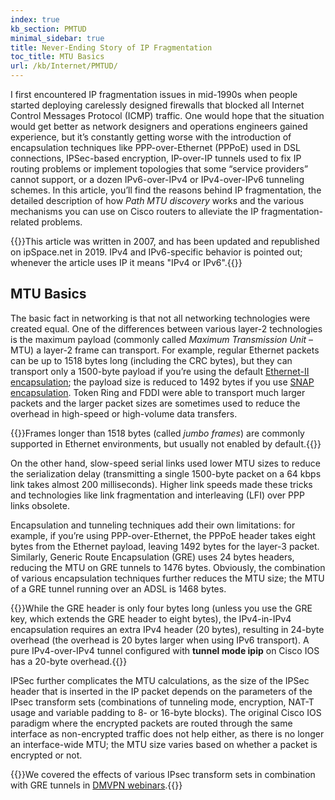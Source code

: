 ```yaml
---
index: true
kb_section: PMTUD
minimal_sidebar: true
title: Never-Ending Story of IP Fragmentation
toc_title: MTU Basics
url: /kb/Internet/PMTUD/
---
```

I first encountered IP fragmentation issues in mid-1990s when people started deploying carelessly designed firewalls that blocked all Internet Control Messages Protocol (ICMP) traffic. One would hope that the situation would get better as network designers and operations engineers gained experience, but it’s constantly getting worse with the introduction of encapsulation techniques like PPP-over-Ethernet (PPPoE) used in DSL connections, IPSec-based encryption, IP-over-IP tunnels used to fix IP routing problems or implement topologies that some “service providers” cannot support, or a dozen IPv6-over-IPv4 or IPv4-over-IPv6 tunneling schemes. In this article, you’ll find the reasons behind IP fragmentation, the detailed description of how *Path MTU discovery* works and the various mechanisms you can use on Cisco routers to alleviate the IP fragmentation-related problems.

{{<note migrated>}}This article was written in 2007, and has been updated and republished on ipSpace.net in 2019. IPv4 and IPv6-specific behavior is pointed out; whenever the article uses IP it means "IPv4 or IPv6".{{</note>}}

## MTU Basics

The basic fact in networking is that not all networking technologies were created equal. One of the differences between various layer-2 technologies is the maximum payload (commonly called *Maximum Transmission Unit* – MTU) a layer-2 frame can transport. For example, regular Ethernet packets can be up to 1518 bytes long (including the CRC bytes), but they can transport only a 1500-byte payload if you’re using the default [Ethernet-II encapsulation](https://en.wikipedia.org/wiki/Ethernet_frame#Ethernet_II); the payload size is reduced to 1492 bytes if you use [SNAP encapsulation](https://en.wikipedia.org/wiki/Ethernet_frame#IEEE_802.2_SNAP). Token Ring and FDDI were able to transport much larger packets and the larger packet sizes are sometimes used to reduce the overhead in high-speed or high-volume data transfers.

{{<note note>}}Frames longer than 1518 bytes (called *jumbo* *frames*) are commonly supported in Ethernet environments, but usually not enabled by default.{{</note>}}

On the other hand, slow-speed serial links used lower MTU sizes to reduce the serialization delay (transmitting a single 1500-byte packet on a 64 kbps link takes almost 200 milliseconds). Higher link speeds made these tricks and technologies like link fragmentation and interleaving (LFI) over PPP links obsolete.

Encapsulation and tunneling techniques add their own limitations: for example, if you’re using PPP-over-Ethernet, the PPPoE header takes eight bytes from the Ethernet payload, leaving 1492 bytes for the layer-3 packet. Similarly, Generic Route Encapsulation (GRE) uses 24 bytes headers, reducing the MTU on GRE tunnels to 1476 bytes. Obviously, the combination of various encapsulation techniques further reduces the MTU size; the MTU of a GRE tunnel running over an ADSL is 1468 bytes.

{{<note info>}}While the GRE header is only four bytes long (unless you use the GRE key, which extends the GRE header to eight bytes), the IPv4-in-IPv4 encapsulation requires an extra IPv4 header (20 bytes), resulting in 24-byte overhead (the overhead is 20 bytes larger when using IPv6 transport). A pure IPv4-over-IPv4 tunnel configured with **tunnel mode ipip** on Cisco IOS has a 20-byte overhead.{{</note>}}

IPSec further complicates the MTU calculations, as the size of the IPSec header that is inserted in the IP packet depends on the parameters of the IPsec transform sets (combinations of tunneling mode, encryption, NAT-T usage and variable padding to 8- or 16-byte blocks). The original Cisco IOS paradigm where the encrypted packets are routed through the same interface as non-encrypted traffic does not help either, as there is no longer an interface-wide MTU; the MTU size varies based on whether a packet is encrypted or not.

{{<note info>}}We covered the effects of various IPsec transform sets in combination with GRE tunnels in [DMVPN webinars](https://www.ipspace.net/DMVPN_Technology_and_Configuration).{{</note>}}


